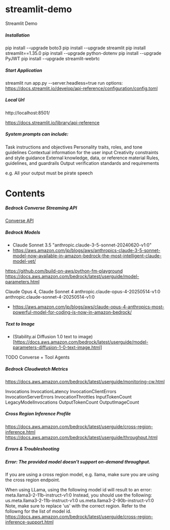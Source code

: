 # streamlit-demo
Streamlit Demo

##### Installation
pip install --upgrade boto3
pip install --upgrade streamlit
pip install streamlit==1.35.0
pip install --upgrade python-dotenv
pip install --upgrade PyJWT
pip install --upgrade streamlit-webrtc

##### Start Application
streamlit run app.py --server.headless=true
run options: https://docs.streamlit.io/develop/api-reference/configuration/config.toml

##### Local Url
http://localhost:8501/

https://docs.streamlit.io/library/api-reference


##### System prompts can include:

Task instructions and objectives
Personality traits, roles, and tone guidelines
Contextual information for the user input
Creativity constraints and style guidance
External knowledge, data, or reference material
Rules, guidelines, and guardrails
Output verification standards and requirements

e.g. All your output must be pirate speech

# Contents

##### Bedrock Converse Streaming API
[Converse API](pages/3_5_1_converse_demo.py)


##### Bedrock Models
- Claude Sonnet 3.5 "anthropic.claude-3-5-sonnet-20240620-v1:0"
- https://aws.amazon.com/jp/blogs/aws/anthropics-claude-3-5-sonnet-model-now-available-in-amazon-bedrock-the-most-intelligent-claude-model-yet/

https://github.com/build-on-aws/python-fm-playground
https://docs.aws.amazon.com/bedrock/latest/userguide/model-parameters.html

Claude Opus 4, Claude Sonnet 4
anthropic.claude-opus-4-20250514-v1:0
anthropic.claude-sonnet-4-20250514-v1:0
- https://aws.amazon.com/jp/blogs/aws/claude-opus-4-anthropics-most-powerful-model-for-coding-is-now-in-amazon-bedrock/

##### Text to Image

- (Stability.ai Diffusion 1.0 text to image)[https://docs.aws.amazon.com/bedrock/latest/userguide/model-parameters-diffusion-1-0-text-image.html]

TODO
Converse + Tool
Agents


##### Bedrock Cloudwatch Metrics
https://docs.aws.amazon.com/bedrock/latest/userguide/monitoring-cw.html

Invocations
InvocationLatency
InvocationClientErrors
InvocationServerErrors
InvocationThrottles
InputTokenCount
LegacyModelInvocations
OutputTokenCount
OutputImageCount


##### Cross Region Inference Profile #####

https://docs.aws.amazon.com/bedrock/latest/userguide/cross-region-inference.html
https://docs.aws.amazon.com/bedrock/latest/userguide/throughput.html



##### Errors & Troubleshooting

##### Error: The provided model doesn't support on-demand throughput.
If you are using a cross region model, e.g. llama, make sure you are using the cross region endpoint.

When using LLama, using the following model id will result to an error:
meta.llama3-2-11b-instruct-v1:0
Instead, you should use the following:
us.meta.llama3-2-11b-instruct-v1:0
us.meta.llama3-2-90b-instruct-v1:0
Note, make sure to replace 'us' with the correct region. Refer to the followng for the list of model id.
https://docs.aws.amazon.com/bedrock/latest/userguide/cross-region-inference-support.html